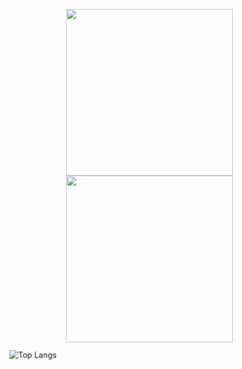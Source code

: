 <p align="center">
   <a href="https://github.com/fekenzofugi">
   <img align="center" width="300px" src="https://github-readme-stats.vercel.app/api?username=fekenzofugi&show_icons=true&theme=dark&line_height=25&include_all_commits=true"/>
   </a>

   <a href="https://github.com/fekenzofugi">
      <img align="center" width="300px" src="https://github-readme-streak-stats.herokuapp.com/?user=fekenzofugi&theme=dark&line_height=33"/>
   </a>
</p>



<p align="right" width="100px">
   
   ![Top Langs](https://github-readme-stats.vercel.app/api/top-langs/?username=anuraghazra&layout=compact&theme=dark)   
   
</p>


